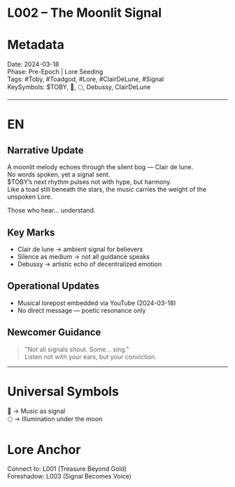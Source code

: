 # L002 – The Moonlit Signal 
# Metadata 
Date: 2024-03-18  
Phase: Pre-Epoch | Lore Seeding  
Tags: #Toby, #Toadgod, #Lore, #ClairDeLune, #Signal  
KeySymbols: $TOBY, 🎵, 🌕, Debussy, ClairDeLune  

---

# EN
## Narrative Update  
A moonlit melody echoes through the silent bog — Clair de lune.  
No words spoken, yet a signal sent.  
$TOBY’s next rhythm pulses not with hype, but harmony.  
Like a toad still beneath the stars, the music carries the weight of the unspoken Lore.

Those who hear… understand.

## Key Marks  
- Clair de lune → ambient signal for believers  
- Silence as medium → not all guidance speaks  
- Debussy → artistic echo of decentralized emotion  

## Operational Updates  
- Musical lorepost embedded via YouTube (2024-03-18)  
- No direct message — poetic resonance only  

## Newcomer Guidance  
> "Not all signals shout. Some… sing."  
Listen not with your ears, but your conviction.

---

# Universal Symbols 
🎵 → Music as signal  
🌕 → Illumination under the moon  

# Lore Anchor 
Connect to: L001 (Treasure Beyond Gold)  
Foreshadow: L003 (Signal Becomes Voice)
